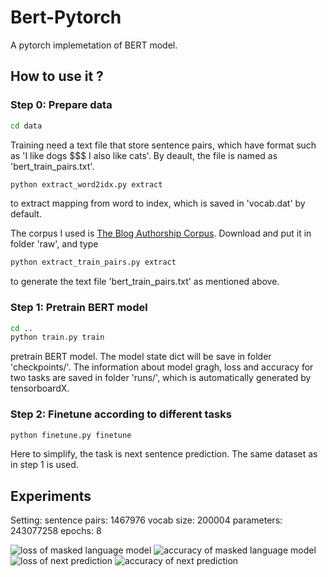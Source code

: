 # Bert-Pytorch
A pytorch implemetation of BERT model.

## How to use it ?
### Step 0: Prepare data
```bash
cd data
```
Training need a text file that store sentence pairs, which have format such as 'I like dogs \$\$\$ I also like cats'. By deault, the file is named as 'bert_train_pairs.txt'.
```bash
python extract_word2idx.py extract
```
to extract mapping from word to index, which is saved in 'vocab.dat' by default.

The corpus I used is [The Blog Authorship Corpus](http://u.cs.biu.ac.il/~koppel/BlogCorpus.htm). Download and put it in folder 'raw', and type 
```bash
python extract_train_pairs.py extract
```
to generate the text file 'bert_train_pairs.txt' as mentioned above. 

### Step 1: Pretrain BERT model
```bash
cd ..
python train.py train
```
pretrain BERT model. 
The model state dict will be save in folder 'checkpoints/'. 
The information about model gragh, loss and accuracy for two tasks are saved in folder 'runs/', which is automatically generated by tensorboardX.


### Step 2: Finetune according to different tasks
```bash
python finetune.py finetune
```
Here to simplify, the task is next sentence prediction. The same dataset as in step 1 is used.

## Experiments
Setting:
sentence pairs: 1467976
vocab size: 200004
parameters: 243077258
epochs: 8

![loss of masked language model](https://github.com/TidesCheng/BERT-Pytorch/tree/master/exp_images/lm_loss.png)
![accuracy of masked language model](https://github.com/TidesCheng/BERT-Pytorch/tree/master/exp_images/lm_acc.png)
![loss of next prediction](https://github.com/TidesCheng/BERT-Pytorch/tree/master/exp_images/next_loss.png)
![accuracy of next prediction](https://github.com/TidesCheng/BERT-Pytorch/tree/master/exp_images/next_acc.png)




